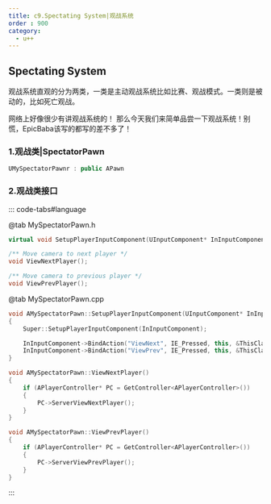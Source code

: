 ```yaml
---
title: c9.Spectating System|观战系统
order : 900
category:
  - u++
---
```


## Spectating System

观战系统直观的分为两类，一类是主动观战系统比如比赛、观战模式。一类则是被动的，比如死亡观战。

<chatmessage avatar="../../assets/emoji/hx.png" :avatarWidth="40" >
网络上好像很少有讲观战系统的！
</chatmessage>

<chatmessage avatar="../../assets/emoji/bqb (2).png" :avatarWidth="40" alignLeft>
那么今天我们来简单品尝一下观战系统！别慌，EpicBaba该写的都写的差不多了！
</chatmessage>

### 1.观战类|SpectatorPawn

```cpp
UMySpectatorPawnr : public APawn
```

### 2.观战类接口

::: code-tabs#language

@tab MySpectatorPawn.h

```cpp
virtual void SetupPlayerInputComponent(UInputComponent* InInputComponent) override;

/** Move camera to next player */
void ViewNextPlayer();

/** Move camera to previous player */
void ViewPrevPlayer();
```
@tab MySpectatorPawn.cpp
```cpp
void AMySpectatorPawn::SetupPlayerInputComponent(UInputComponent* InInputComponent)
{
    Super::SetupPlayerInputComponent(InInputComponent);

    InInputComponent->BindAction("ViewNext", IE_Pressed, this, &ThisClass::ViewNextPlayer);
    InInputComponent->BindAction("ViewPrev", IE_Pressed, this, &ThisClass::ViewPrevPlayer);
}

void AMySpectatorPawn::ViewNextPlayer()
{
    if (APlayerController* PC = GetController<APlayerController>())
    {
        PC->ServerViewNextPlayer();
    }
}

void AMySpectatorPawn::ViewPrevPlayer()
{
    if (APlayerController* PC = GetController<APlayerController>())
    {
        PC->ServerViewPrevPlayer();
    }
}
```
:::

